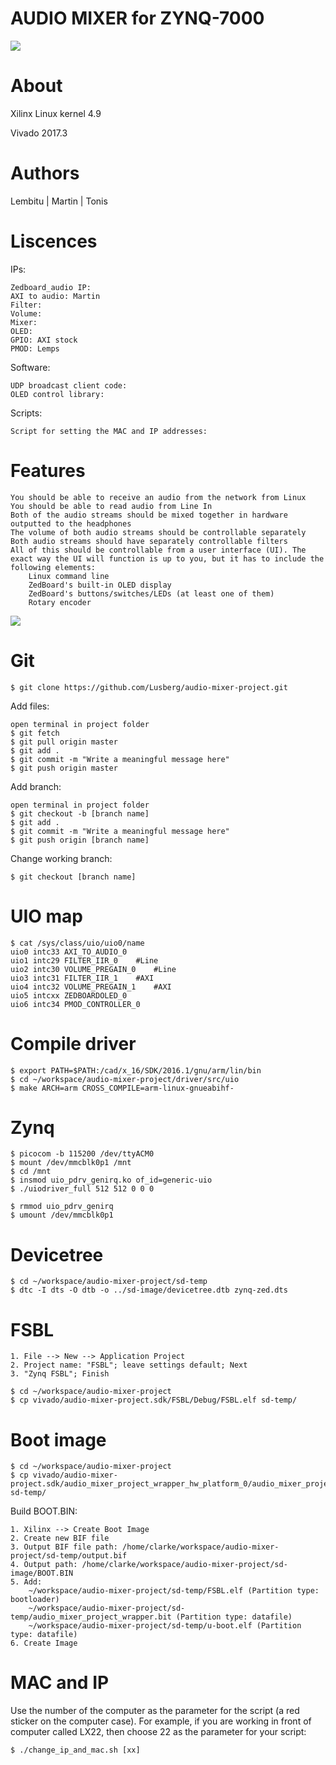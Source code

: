 # AUDIO MIXER for ZYNQ-7000

![](https://upload.wikimedia.org/wikipedia/commons/6/60/ARM_logo.svg)
                
# About

Xilinx Linux kernel 4.9

Vivado 2017.3

# Authors

Lembitu | Martin | Tonis

# Liscences

IPs:

	Zedboard_audio IP: 
	AXI to audio: Martin
	Filter:
	Volume: 
	Mixer: 
	OLED: 
	GPIO: AXI stock
	PMOD: Lemps

Software:

	UDP broadcast client code:
	OLED control library:

Scripts:

	Script for setting the MAC and IP addresses: 


# Features

	You should be able to receive an audio from the network from Linux
	You should be able to read audio from Line In
	Both of the audio streams should be mixed together in hardware outputted to the headphones
	The volume of both audio streams should be controllable separately
	Both audio streams should have separately controllable filters
	All of this should be controllable from a user interface (UI). The exact way the UI will function is up to you, but it has to include the following elements:
		Linux command line
		ZedBoard's built-in OLED display
		ZedBoard's buttons/switches/LEDs (at least one of them)
		Rotary encoder

![](http://ati.ttu.ee/socdesign/images/thumb/f/fa/Audio_system.png/800px-Audio_system.png)

# Git

	$ git clone https://github.com/Lusberg/audio-mixer-project.git

Add files:

	open terminal in project folder
	$ git fetch
	$ git pull origin master
	$ git add .
	$ git commit -m "Write a meaningful message here"
	$ git push origin master

Add branch:

	open terminal in project folder
	$ git checkout -b [branch name]
	$ git add .
	$ git commit -m "Write a meaningful message here"
	$ git push origin [branch name]

Change working branch:

	$ git checkout [branch name]

# UIO map

	$ cat /sys/class/uio/uio0/name
	uio0 intc33 AXI_TO_AUDIO_0	
	uio1 intc29 FILTER_IIR_0	#Line
	uio2 intc30 VOLUME_PREGAIN_0	#Line
	uio3 intc31 FILTER_IIR_1	#AXI
	uio4 intc32 VOLUME_PREGAIN_1	#AXI
	uio5 intcxx ZEDBOARDOLED_0
	uio6 intc34 PMOD_CONTROLLER_0

# Compile driver
	
	$ export PATH=$PATH:/cad/x_16/SDK/2016.1/gnu/arm/lin/bin
	$ cd ~/workspace/audio-mixer-project/driver/src/uio
	$ make ARCH=arm CROSS_COMPILE=arm-linux-gnueabihf-

# Zynq

	$ picocom -b 115200 /dev/ttyACM0
	$ mount /dev/mmcblk0p1 /mnt
	$ cd /mnt
	$ insmod uio_pdrv_genirq.ko of_id=generic-uio
	$ ./uiodriver_full 512 512 0 0 0

	$ rmmod uio_pdrv_genirq
	$ umount /dev/mmcblk0p1

# Devicetree

	$ cd ~/workspace/audio-mixer-project/sd-temp
	$ dtc -I dts -O dtb -o ../sd-image/devicetree.dtb zynq-zed.dts

# FSBL

	1. File --> New --> Application Project
	2. Project name: "FSBL"; leave settings default; Next
	3. "Zynq FSBL"; Finish

	$ cd ~/workspace/audio-mixer-project
	$ cp vivado/audio-mixer-project.sdk/FSBL/Debug/FSBL.elf sd-temp/

# Boot image

	$ cd ~/workspace/audio-mixer-project
	$ cp vivado/audio-mixer-project.sdk/audio_mixer_project_wrapper_hw_platform_0/audio_mixer_project_wrapper.bit sd-temp/

Build BOOT.BIN:

	1. Xilinx --> Create Boot Image
	2. Create new BIF file
	3. Output BIF file path: /home/clarke/workspace/audio-mixer-project/sd-temp/output.bif
	4. Output path: /home/clarke/workspace/audio-mixer-project/sd-image/BOOT.BIN
	5. Add:
		~/workspace/audio-mixer-project/sd-temp/FSBL.elf (Partition type: bootloader)
		~/workspace/audio-mixer-project/sd-temp/audio_mixer_project_wrapper.bit (Partition type: datafile)
		~/workspace/audio-mixer-project/sd-temp/u-boot.elf (Partition type: datafile)
	6. Create Image

# MAC and IP

Use the number of the computer as the parameter for the script (a red sticker on the computer case). For example, if you are working in front of computer called LX22, then choose 22 as the parameter for your script:

	$ ./change_ip_and_mac.sh [xx]




